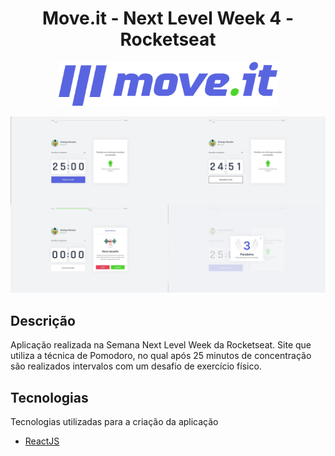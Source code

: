 <h1 align="center"> Move.it - Next Level Week 4 - Rocketseat </h1>

<p align="center">
 <img src="https://github.com/rodrigomotamendes/nlw4_moveit-next/blob/main/public/logo-full.svg" width="350" alt="accessibility text">
</p>

<p align="center">
 <img src="https://github.com/rodrigomotamendes/nlw4_moveit-next/blob/main/public/Site-Prints.jpg" width="1500" alt="accessibility text">
</p>

<h2>Descrição</h2>

<p> Aplicação realizada na Semana Next Level Week da Rocketseat. Site que utiliza a técnica de Pomodoro, no qual após 25 minutos de concentração são realizados intervalos com um desafio de exercício físico.</p>


<h2>Tecnologias</h2>

<p> Tecnologias utilizadas para a criação da aplicação</p>

<ul>
 <li>
  <a href='https://reactjs.org/' rel="nofollow">ReactJS</a>
 </li>
</u>
